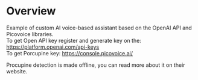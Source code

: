 # Overview

Example of custom AI voice-based assistant based on the OpenAI API and Picovoice libraries.  
To get Open API key register and generate key on the: https://platform.openai.com/api-keys  
To get Porcupine key: https://console.picovoice.ai/

Procupine detection is made offline, you can read more about it on their website.
